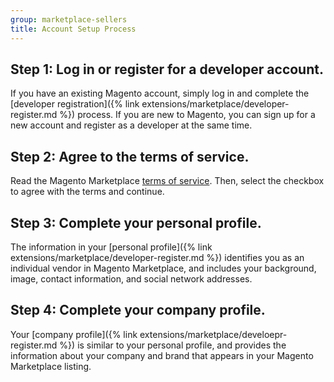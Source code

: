```yaml
---
group: marketplace-sellers
title: Account Setup Process
---
```


## Step 1: Log in or register for a developer account.

If you have an existing Magento account, simply log in and complete the [developer registration]({% link extensions/marketplace/developer-register.md %}) process. If you are new to Magento, you can sign up for a new account and register as a developer at the same time.

## Step 2: Agree to the terms of service.

Read the Magento Marketplace [terms of service](https://magento.com/legal/terms/marketplace-xcelerate). Then, select the checkbox to agree with the terms and continue.

## Step 3: Complete your personal profile.

The information in your [personal profile]({% link extensions/marketplace/developer-register.md %}) identifies you as an individual vendor in Magento Marketplace, and includes your background, image, contact information, and social network addresses.

## Step 4: Complete your company profile.

Your [company profile]({% link extensions/marketplace/develoepr-register.md %}) is similar to your personal profile, and provides the information about your company and brand that appears in your Magento Marketplace listing.
